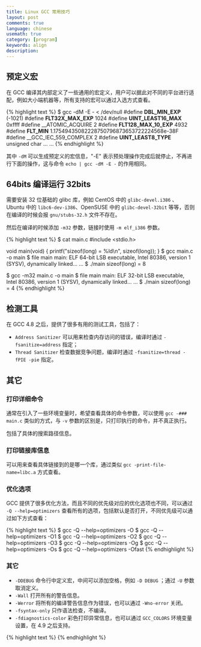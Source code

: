 ```yaml
---
title: Linux GCC 常用技巧
layout: post
comments: true
language: chinese
usemath: true
category: [program]
keywords: align
description:
---
```



<!-- more -->

<!--
## 多版本支持

可以通过 `gcc -v 2>&1 | grep 'gcc version'` 命令查看当前默认 GCC 的版本号。
https://learnku.com/articles/39849
https://www.cnblogs.com/alisonzhu/p/4506722.html

-Wimplicit-fallthrough 处理
https://developers.redhat.com/blog/2017/03/10/wimplicit-fallthrough-in-gcc-7/
-->


## 预定义宏

在 GCC 编译其内部定义了一些通用的宏定义，用户可以据此对不同的平台进行适配，例如大小端机器等，所有支持的宏可以通过入选方式查看。

{% highlight text %}
$ gcc -dM -E - < /dev/null
#define __DBL_MIN_EXP__ (-1021)
#define __FLT32X_MAX_EXP__ 1024
#define __UINT_LEAST16_MAX__ 0xffff
#define __ATOMIC_ACQUIRE 2
#define __FLT128_MAX_10_EXP__ 4932
#define __FLT_MIN__ 1.17549435082228750796873653722224568e-38F
#define __GCC_IEC_559_COMPLEX 2
#define __UINT_LEAST8_TYPE__ unsigned char
... ...
{% endhighlight %}

其中 `-dM` 可以生成预定义的宏信息，"-E" 表示预处理操作完成后就停止，不再进行下面的操作，这与命令 `echo | gcc -dM -E -` 的作用相同。


## 64bits 编译运行 32bits

需要安装 32 位基础的 glibc 库，例如 CentOS 中的 `glibc-devel.i386` 、Ubuntu 中的 `libc6-dev-i386`、OpenSUSE 中的 `glibc-devel-32bit` 等等，否则在编译的时候会报 `gnu/stubs-32.h` 文件不存在。

然后在编译的时候添加 `-m32` 参数，链接时使用 `-m elf_i386` 参数。

{% highlight text %}
$ cat main.c
#include <stdio.h>

void main(void)
{
	printf("sizeof(long) = %ld\n", sizeof(long));
}
$ gcc main.c -o main
$ file main
main: ELF 64-bit LSB executable, Intel 80386, version 1 (SYSV), dynamically linked... ...
$ ./main
sizeof(long) = 8

$ gcc -m32 main.c -o main
$ file main
main: ELF 32-bit LSB executable, Intel 80386, version 1 (SYSV), dynamically linked... ...
$ ./main
sizeof(long) = 4
{% endhighlight %}

## 检测工具

在 GCC 4.8 之后，提供了很多有用的测试工具，包括了：

* `Address Sanitizer` 可以用来检查内存访问的错误，编译时通过 `-fsanitize=address` 指定；
* `Thread Sanitizer` 检查数据竞争问题，编译时通过 `-fsanitize=thread -fPIE -pie` 指定。




## 其它

### 打印详细命令

通常在引入了一些环境变量时，希望查看具体的命令参数，可以使用 `gcc -### main.c` 类似的方式，与 `-v` 参数的区别是，只打印执行的命令，并不真正执行。

包括了具体的搜索路径信息。

### 打印链接库信息

可以用来查看具体链接到的是哪一个库，通过类似 `gcc -print-file-name=libc.a` 方式查看。

### 优化选项

GCC 提供了很多优化方法，而且不同的优先级对应的优化选项也不同，可以通过 `-Q --help=optimizers` 查看所有的选项，包括默认是否打开，不同优先级可以通过如下方式查看：

{% highlight text %}
$ gcc -Q --help=optimizers -O
$ gcc -Q --help=optimizers -O1
$ gcc -Q --help=optimizers -O2
$ gcc -Q --help=optimizers -O3
$ gcc -Q --help=optimizers -Og
$ gcc -Q --help=optimizers -Os
$ gcc -Q --help=optimizers -Ofast
{% endhighlight %}

### 其它

* `-DDEBUG` 命令行中定义宏，中间可以添加空格，例如 `-D DEBUG` ；通过 `-U` 参数取消定义。
* `-Wall` 打开所有的警告信息。
* `-Werror` 将所有的编译警告信息作为错误，也可以通过 `-Wno-error` 关闭。
* `-fsyntax-only` 只作语法检查，不编译。
* `-fdiagnostics-color` 彩色打印异常信息，也可以通过 `GCC_COLORS` 环境变量设置，在 4.9 之后支持。


{% highlight text %}
{% endhighlight %}
